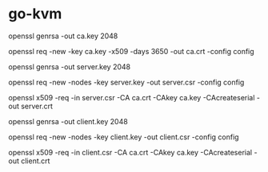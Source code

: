 # go-kvm

openssl genrsa -out ca.key 2048

openssl req -new -key ca.key -x509 -days 3650 -out ca.crt -config config 

openssl genrsa -out server.key 2048

openssl req -new -nodes -key server.key -out server.csr -config config

openssl x509 -req -in server.csr -CA ca.crt -CAkey ca.key -CAcreateserial -out server.crt

openssl genrsa -out client.key 2048

openssl req -new -nodes -key client.key -out client.csr -config config

openssl x509 -req -in client.csr -CA ca.crt -CAkey ca.key -CAcreateserial -out client.crt